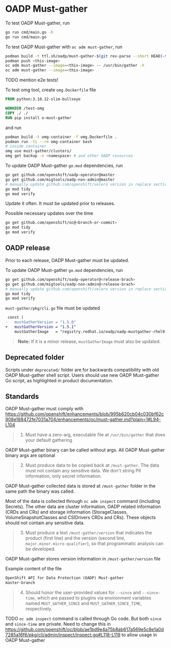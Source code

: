 # OADP Must-gather

To test OADP Must-gather, run
```sh
go run cmd/main.go -h
go run cmd/main.go
```

To test OADP Must-gather with `oc adm must-gather`, run
```sh
podman build -t ttl.sh/oadp/must-gather-$(git rev-parse --short HEAD)-$(echo $RANDOM):1h -f Dockerfile . --platform=<cluster-architecture>
podman push <this-image>
oc adm must-gather --image=<this-image> -- /usr/bin/gather -h
oc adm must-gather --image=<this-image>
```
TODO mention e2e tests!

To test omg tool, create `omg.Dockerfile` file
```Dockerfile
FROM python:3.10.12-slim-bullseye

WORKDIR /test-omg
COPY ./ ./
RUN pip install o-must-gather
```
and run
```sh
podman build -t omg-container -f omg.Dockerfile .
podman run -ti --rm omg-container bash
# inside container
omg use must-gather/clusters/
omg get backup -n <namespace> # and other OADP resources
```

To update OADP Must-gather `go.mod` dependencies, run
```sh
go get github.com/openshift/oadp-operator@master
go get github.com/migtools/oadp-non-admin@master
# manually update github.com/openshift/velero version in replace section of go.mod to match OADP operator
go mod tidy
go mod verify
```
Update it often. It must be updated prior to releases.

Possible necessary updates over the time
```sh
go get github.com/openshift/oc@<branch-or-commit>
go mod tidy
go mod verify
```

## OADP release

Prior to each release, OADP Must-gather must be updated.

To update OADP Must-gather `go.mod` dependencies, run
```sh
go get github.com/openshift/oadp-operator@<release-brach>
go get github.com/migtools/oadp-non-admin@<release-brach>
# manually update github.com/openshift/velero version in replace section of go.mod to match OADP operator
go mod tidy
go mod verify
```

`must-gather/pkg/cli.go` file must be updated
```diff
 const (
-	mustGatherVersion = "1.5.0"
+	mustGatherVersion = "1.5.1"
	mustGatherImage   = "registry.redhat.io/oadp/oadp-mustgather-rhel9:v1.5"
```

> **Note:** If it is a minor release, `mustGatherImage` must also be updated.

## Deprecated folder

Scripts under `deprecated/` folder are for backwards compatibility with old OADP Must-gather shell script. Users should use new OADP Must-gather Go script, as highlighted in product documentation.

## Standards

OADP Must-gather must comply with https://github.com/openshift/enhancements/blob/995b620cb04c030bf62c908e188472fe7031a704/enhancements/oc/must-gather.md?plain=1#L94-L104

>1. Must have a zero-arg, executable file at `/usr/bin/gather` that does your default gathering

OADP Must-gather binary can be called without args. All OADP Must-gather binary args are optional

>2. Must produce data to be copied back at `/must-gather`. The data must not contain any sensitive data. We don't string PII information, only secret information.

OADP Must-gather collected data is stored at `/must-gather` folder in the same path the binary was called.

Most of the data is collected through `oc adm inspect` command (including Secrets). The other data are cluster information, OADP related information (CRDs and CRs) and storage information (StorageClasses, VolumeSnapshotClasses and CSIDrivers CRDs and CRs). These objects should not contain any sensitive data.

>3. Must produce a text `/must-gather/version` that indicates the product (first line) and the version (second line, `major.minor.micro-qualifier`),
>   so that programmatic analysis can be developed.

OADP Must-gather stores version information in `/must-gather/version` file

Example content of the file
```txt
OpenShift API for Data Protection (OADP) Must-gather
master-branch
```

>4. Should honor the user-provided values for `--since` and `--since-time`, which are passed to plugins via
>   environment variables named `MUST_GATHER_SINCE` and `MUST_GATHER_SINCE_TIME`, respectively.

TODO `oc adm inspect` command is called through Go code. But both `since` and `since-time` are private. Need to change this in https://github.com/openshift/oc/blob/ae1bd9e4a75b8ab617a569e5c8e1a0d7285a16f6/pkg/cli/admin/inspect/inspect.go#L118-L119 to allow usage in OADP Must-gather
